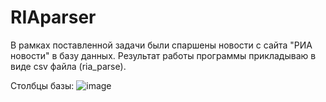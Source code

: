 # RIAparser
В рамках поставленной задачи были спаршены новости с сайта "РИА новости" в базу данных. 
Результат работы программы прикладываю в виде csv файла (ria_parse).

Столбцы базы:
![image](https://user-images.githubusercontent.com/55149963/184499774-4bf03dcd-d9d5-4da1-bfd0-2b6736d9246f.png)


